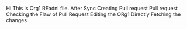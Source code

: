 Hi This is Org1 REadni file.
After Sync
Creating Pull request
Pull request
Checking the Flaw of Pull Request
Editing the ORg1 Directly
Fetching the changes 
